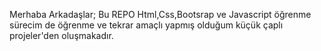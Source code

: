 Merhaba Arkadaşlar;
Bu REPO  Html,Css,Bootsrap ve Javascript öğrenme sürecim de öğrenme ve tekrar amaçlı yapmış olduğum küçük çaplı projeler'den oluşmakadır.


